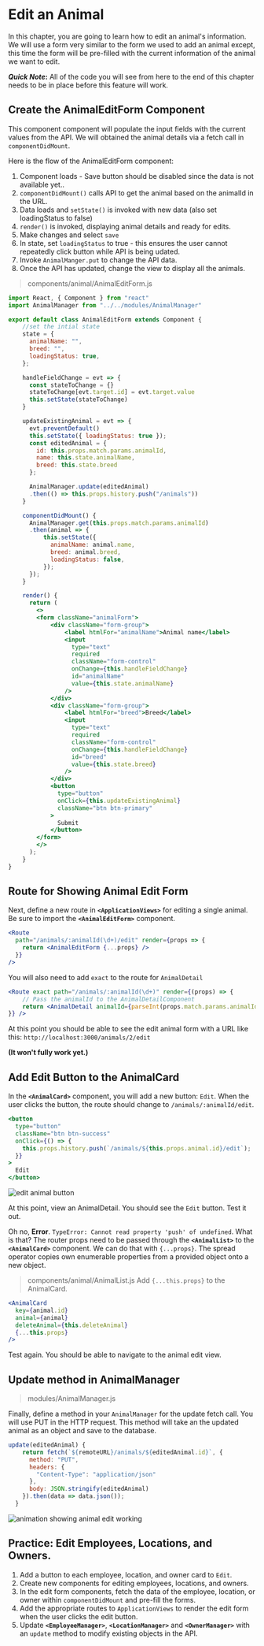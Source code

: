 # Edit an Animal

In this chapter, you are going to learn how to edit an animal's information. We will use a form very similar to the form we used to add an animal except, this time the form will be pre-filled with the current information of the animal we want to edit.

**_Quick Note_:** All of the code you will see from here to the end of this chapter needs to be in place before this feature will work.


## Create the AnimalEditForm Component

This component component will populate the input fields with the current values from the API. We will obtained the animal details via a fetch call in `componentDidMount`.

Here is the flow of the AnimalEditForm component:
1. Component loads - Save button should be disabled since the data is not available yet..
2. `componentDidMount()` calls API to get the animal based on the animalId in the URL.
3. Data loads and `setState()` is invoked with new data (also set loadingStatus to false)
4. `render()` is invoked, displaying animal details and ready for edits.
5. Make changes and select `save`
6. In state, set `loadingStatus` to true - this ensures the user cannot repeatedly click button while API is being udated.
7. Invoke `AnimalManger.put` to change the API data.
8. Once the API has updated, change the view to display all the animals.


> components/animal/AnimalEditForm.js

```jsx
import React, { Component } from "react"
import AnimalManager from "../../modules/AnimalManager"

export default class AnimalEditForm extends Component {
    //set the intial state
    state = {
      animalName: "",
      breed: "",
      loadingStatus: true,
    };

    handleFieldChange = evt => {
      const stateToChange = {}
      stateToChange[evt.target.id] = evt.target.value
      this.setState(stateToChange)
    }

    updateExistingAnimal = evt => {
      evt.preventDefault()
      this.setState({ loadingStatus: true });
      const editedAnimal = {
        id: this.props.match.params.animalId,
        name: this.state.animalName,
        breed: this.state.breed
      };

      AnimalManager.update(editedAnimal)
      .then(() => this.props.history.push("/animals"))
    }

    componentDidMount() {
      AnimalManager.get(this.props.match.params.animalId)
      .then(animal => {
          this.setState({
            animalName: animal.name,
            breed: animal.breed,
            loadingStatus: false,
          });
      });
    }

    render() {
      return (
        <>
        <form className="animalForm">
            <div className="form-group">
                <label htmlFor="animalName">Animal name</label>
                <input
                  type="text"
                  required
                  className="form-control"
                  onChange={this.handleFieldChange}
                  id="animalName"
                  value={this.state.animalName}
                />
            </div>
            <div className="form-group">
                <label htmlFor="breed">Breed</label>
                <input
                  type="text"
                  required
                  className="form-control"
                  onChange={this.handleFieldChange}
                  id="breed"
                  value={this.state.breed}
                />
            </div>
            <button
              type="button"
              onClick={this.updateExistingAnimal}
              className="btn btn-primary"
            >
              Submit
            </button>
        </form>
        </>
      );
    }
}
```

## Route for Showing Animal Edit Form

Next, define a new route in **`<ApplicationViews>`** for editing a single animal. Be sure to import the **`<AnimalEditForm>`** component.

```jsx
<Route
  path="/animals/:animalId(\d+)/edit" render={props => {
    return <AnimalEditForm {...props} />
  }}
/>
```

You will also need to add `exact` to the route for `AnimalDetail`

```jsx
<Route exact path="/animals/:animalId(\d+)" render={(props) => {
    // Pass the animalId to the AnimalDetailComponent
    return <AnimalDetail animalId={parseInt(props.match.params.animalId)} {...props}/>
}} />
```

At this point you should be able to see the edit animal form with a URL like this: `http://localhost:3000/animals/2/edit`

**(It won't fully work yet.)**



## Add Edit Button to the AnimalCard

In the **`<AnimalCard>`** component, you will add a new button: `Edit`. When the user clicks the button, the route should change to `/animals/:animalId/edit`.


```jsx
<button
  type="button"
  className="btn btn-success"
  onClick={() => {
    this.props.history.push(`/animals/${this.props.animal.id}/edit`);
  }}
>
  Edit
</button>
```

![edit animal button](./images/animals-with-edit-button.png)


At this point, view an AnimalDetail. You should see the `Edit` button. Test it out.

Oh no, **Error**. `TypeError: Cannot read property 'push' of undefined`. What is that? The router props need to be passed through the **`<AnimalList>`** to the **`<AnimalCard>`**  component. We can do that with `{...props}`. The spread operator copies own enumerable properties from a provided object onto a new object.


> components/animal/AnimalList.js
Add `{...this.props}` to the AnimalCard.

```jsx
<AnimalCard
  key={animal.id}
  animal={animal}
  deleteAnimal={this.deleteAnimal}
  {...this.props}
/>
```

Test again. You should be able to navigate to the animal edit view.


## Update method in AnimalManager
> modules/AnimalManager.js

Finally, define a method in your `AnimalManager` for the update fetch call. You will use PUT in the HTTP request. This method will take an the updated animal as an object and save to the database.

```jsx
update(editedAnimal) {
    return fetch(`${remoteURL}/animals/${editedAnimal.id}`, {
      method: "PUT",
      headers: {
        "Content-Type": "application/json"
      },
      body: JSON.stringify(editedAnimal)
    }).then(data => data.json());
  }
```


![animation showing animal edit working](./images/p13zLpAnWm.gif)

## Practice: Edit Employees, Locations, and Owners.

1. Add a button to each employee, location, and owner card to `Edit`.
2. Create new components for editing employees, locations, and owners.
3. In the edit form components, fetch the data of the employee, location, or owner within `componentDidMount` and pre-fill the forms.
3. Add the appropriate routes to `ApplicationViews` to render the edit form when the user clicks the edit button.
4. Update **`<EmployeeManager>`**, **`<LocationManager>`** and **`<OwnerManager>`** with an `update` method to modify existing objects in the API.


